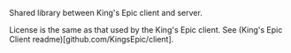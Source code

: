 Shared library between King's Epic client and server.

License is the same as that used by the King's Epic client.  See (King's Epic Client readme)[github.com/KingsEpic/client].